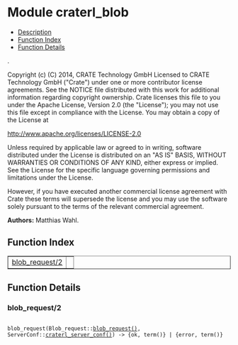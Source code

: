 

# Module craterl_blob #
* [Description](#description)
* [Function Index](#index)
* [Function Details](#functions)

.

Copyright (c) (C) 2014, CRATE Technology GmbH
Licensed to CRATE Technology GmbH ("Crate") under one or more contributor
license agreements.  See the NOTICE file distributed with this work for
additional information regarding copyright ownership.  Crate licenses
this file to you under the Apache License, Version 2.0 (the "License");
you may not use this file except in compliance with the License.  You may
obtain a copy of the License at

http://www.apache.org/licenses/LICENSE-2.0

Unless required by applicable law or agreed to in writing, software
distributed under the License is distributed on an "AS IS" BASIS, WITHOUT
WARRANTIES OR CONDITIONS OF ANY KIND, either express or implied.  See the
License for the specific language governing permissions and limitations
under the License.

However, if you have executed another commercial license agreement
with Crate these terms will supersede the license and you may use the
software solely pursuant to the terms of the relevant commercial agreement.

__Authors:__ Matthias Wahl.

<a name="index"></a>

## Function Index ##


<table width="100%" border="1" cellspacing="0" cellpadding="2" summary="function index"><tr><td valign="top"><a href="#blob_request-2">blob_request/2</a></td><td></td></tr></table>


<a name="functions"></a>

## Function Details ##

<a name="blob_request-2"></a>

### blob_request/2 ###

<pre><code>
blob_request(Blob_request::<a href="#type-blob_request">blob_request()</a>, ServerConf::<a href="#type-craterl_server_conf">craterl_server_conf()</a>) -&gt; {ok, term()} | {error, term()}
</code></pre>
<br />

